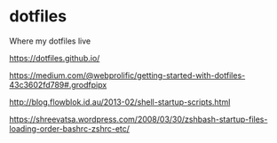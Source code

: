 # dotfiles
Where my dotfiles live

https://dotfiles.github.io/

https://medium.com/@webprolific/getting-started-with-dotfiles-43c3602fd789#.grodfpipx

http://blog.flowblok.id.au/2013-02/shell-startup-scripts.html

https://shreevatsa.wordpress.com/2008/03/30/zshbash-startup-files-loading-order-bashrc-zshrc-etc/
